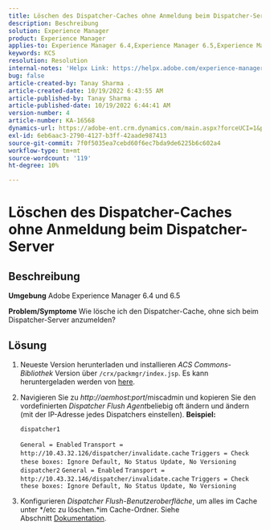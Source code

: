 ```yaml
---
title: Löschen des Dispatcher-Caches ohne Anmeldung beim Dispatcher-Server
description: Beschreibung
solution: Experience Manager
product: Experience Manager
applies-to: Experience Manager 6.4,Experience Manager 6.5,Experience Manager
keywords: KCS
resolution: Resolution
internal-notes: 'Helpx Link: https://helpx.adobe.com/experience-manager/kb/How-to-delete-the-dispatcher-cache-without-logging-into-the-Dispatchers-AEM.html'
bug: false
article-created-by: Tanay Sharma .
article-created-date: 10/19/2022 6:43:55 AM
article-published-by: Tanay Sharma .
article-published-date: 10/19/2022 6:44:41 AM
version-number: 4
article-number: KA-16568
dynamics-url: https://adobe-ent.crm.dynamics.com/main.aspx?forceUCI=1&pagetype=entityrecord&etn=knowledgearticle&id=6f95dc64-794f-ed11-bba2-0022480868ff
exl-id: 6eb6aac3-2790-4127-b3ff-42aade987413
source-git-commit: 7f0f5035ea7cebd60f6ec7bda9de6225b6c602a4
workflow-type: tm+mt
source-wordcount: '119'
ht-degree: 10%

---
```


# Löschen des Dispatcher-Caches ohne Anmeldung beim Dispatcher-Server

## Beschreibung

<b>Umgebung</b>
Adobe Experience Manager 6.4 und 6.5


<b>Problem/Symptome</b>
Wie lösche ich den Dispatcher-Cache, ohne sich beim Dispatcher-Server anzumelden?


## Lösung


1. Neueste Version herunterladen und installieren *ACS Commons-Bibliothek* Version über `/crx/packmgr/index.jsp`. Es kann heruntergeladen werden von [here](https://github.com/Adobe-Consulting-Services/acs-aem-commons/releases).
2. Navigieren Sie zu *http://aemhost:port*/miscadmin und kopieren Sie den vordefinierten *Dispatcher Flush Agent*beliebig oft ändern und ändern (mit der IP-Adresse jedes Dispatchers einstellen).
   <b>Beispiel:</b>



   ```
   dispatcher1
   ```


   `General = Enabled`
   `Transport = http://10.43.32.126/dispatcher/invalidate.cache`
   `Triggers = Check these boxes: Ignore Default, No Status Update, No Versioning`
   ` `
   `dispatcher2`
   `General = Enabled`
   `Transport = http://10.43.32.146/dispatcher/invalidate.cache`
   `Triggers = Check these boxes: Ignore Default, No Status Update, No Versioning`
3. Konfigurieren *Dispatcher Flush-Benutzeroberfläche*, um alles im Cache unter */etc zu löschen.*im Cache-Ordner. Siehe Abschnitt [Dokumentation](https://adobe-consulting-services.github.io/acs-aem-commons/features/dispatcher-flush-ui/index.html).
